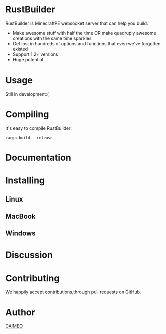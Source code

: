 # RustBuilder
RustBuilder is MinecraftPE websocket server that can help you build.
- Make awesome stuff with half the time OR make quadruply awesome creations with the same time sparkles
- Get lost in hundreds of options and functions that even we've forgotten existed
- Support 1.2+ versions
- Huge potential

# Usage
Still in development:(
# Compiling
It's easy to compile RustBuilder:
```shell script
cargo build --release
```
# Documentation
# Installing
## Linux
## MacBook
## Windows
# Discussion

# Contributing
We happily accept contributions,through pull requests on GitHub.
# Author
[CAIMEO](https://github.com/CAIMEOX)
